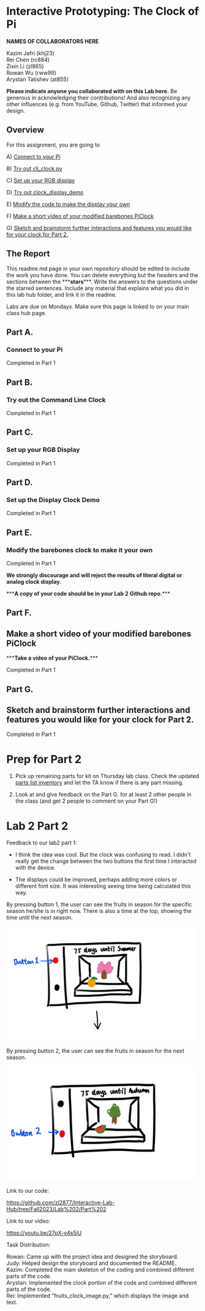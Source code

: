 # Interactive Prototyping: The Clock of Pi
**NAMES OF COLLABORATORS HERE**

Kazim Jafri (khj23)\
Rei Chen (rc884)\
Zixin Li (zl865)\
Rowan Wu (rww99)\
Arystan Tatishev (at855)

**Please indicate anyone you collaborated with on this Lab here.**
Be generous in acknowledging their contributions! And also recognizing any other influences (e.g. from YouTube, Github, Twitter) that informed your design. 

## Overview
For this assignment, you are going to 

A) [Connect to your Pi](#part-a)  

B) [Try out cli_clock.py](#part-b) 

C) [Set up your RGB display](#part-c)

D) [Try out clock_display_demo](#part-d) 

E) [Modify the code to make the display your own](#part-e)

F) [Make a short video of your modified barebones PiClock](#part-f)

G) [Sketch and brainstorm further interactions and features you would like for your clock for Part 2.](#part-g)

## The Report
This readme.md page in your own repository should be edited to include the work you have done. You can delete everything but the headers and the sections between the \*\*\***stars**\*\*\*. Write the answers to the questions under the starred sentences. Include any material that explains what you did in this lab hub folder, and link it in the readme.

Labs are due on Mondays. Make sure this page is linked to on your main class hub page.

## Part A. 
### Connect to your Pi

Completed in Part 1

## Part B. 
### Try out the Command Line Clock

Completed in Part 1

## Part C. 
### Set up your RGB Display

Completed in Part 1

## Part D. 
### Set up the Display Clock Demo

Completed in Part 1

## Part E.
### Modify the barebones clock to make it your own

Completed in Part 1
   
**We strongly discourage and will reject the results of literal digital or analog clock display.**

\*\*\***A copy of your code should be in your Lab 2 Github repo.**\*\*\*

## Part F. 
## Make a short video of your modified barebones PiClock

\*\*\***Take a video of your PiClock.**\*\*\*

Completed in Part 1

## Part G. 
## Sketch and brainstorm further interactions and features you would like for your clock for Part 2.

Completed in Part 1

# Prep for Part 2

1. Pick up remaining parts for kit on Thursday lab class. Check the updated [parts list inventory](partslist.md) and let the TA know if there is any part missing.
  
2. Look at and give feedback on the Part G. for at least 2 other people in the class (and get 2 people to comment on your Part G!)

# Lab 2 Part 2

Feedback to our lab2 part 1: 

- I think the idea was cool. But the clock was confusing to read. I didn't really get the change between the two buttons the first time I interacted with the device.

- The displays could be improved, perhaps adding more colors or different font size. It was interesting seeing time being calculated this way.
    

By pressing button 1, the user can see the fruits in season for the specific season he/she is in right now. There is also a time at the top, showing the time until the next season. 

<img width="500" src="IMGlab2/1.jpg/">

By pressing button 2, the user can see the fruits in season for the next season.

<img width="500" src="IMGlab2/2.jpg/">

Link to our code: 

https://github.com/zl2877/Interactive-Lab-Hub/tree/Fall2023/Lab%202/Part%202


Link to our video:

https://youtu.be/27pX-y4s5iU


Task Distribution:

Rowan: Came up with the project idea and designed the storyboard.\
Judy: Helped design the storyboard and documented the README.\
Kazim: Completed the main skeleton of the coding and combined different parts of the code.\
Arystan: Implemented the clock portion of the code and combined different parts of the code.\
Rei: Implemented "fruits_clock_image.py," which displays the image and text.
